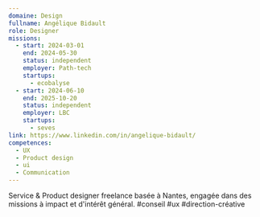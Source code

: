 ```yaml
---
domaine: Design
fullname: Angélique Bidault
role: Designer
missions:
  - start: 2024-03-01
    end: 2024-05-30
    status: independent
    employer: Path-tech
    startups:
      - ecobalyse
  - start: 2024-06-10
    end: 2025-10-20
    status: independent
    employer: LBC
    startups:
      - seves
link: https://www.linkedin.com/in/angelique-bidault/
competences:
  - UX
  - Product design
  - ui
  - Communication
---
```

Service & Product designer freelance basée à Nantes, engagée dans des missions à impact et d'intérêt général. #conseil #ux #direction-créative
